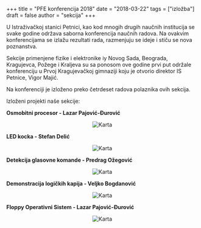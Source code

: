 +++
title = "PFE konferencija 2018"
date = "2018-03-22"
tags = ["izložba"]
draft = false
author = "sekcija"
+++

U Istraživačkoj stanici Petnici, kao kod mnogih drugih naučnih institucija se svake godine održava saborna konferencija naučnih radova. Na ovakvim konferencijama se izlažu rezultati rada, razmenjuju se ideje i stiču se nova poznanstva.

Sekcije primenjene fizike i elektronike iy Novog Sada, Beograda, Kragujevca, Požege i Kraljeva su sa ponosom ove godine prvi put održale konferenciju u Prvoj Kragujevačkoj gimnaziji koju je otvorio direktor IS Petnice, Vigor Majić.

Na konferenciji je izloženo preko četrdeset radova polaznika ovih sekcija.

Izloženi projekti naše sekcije:

**Osmobitni procesor - Lazar Pajović-Đurović**
<center>

  ![Karta](/images/pfe-konferencija-2018/lazar-8bit-cpu.jpg)

</center>

**LED kocka - Stefan Delić**
<center>

  ![Karta](/images/pfe-konferencija-2018/stefan-led-kocka.jpg)

</center>

**Detekcija glasovne komande - Predrag Ožegović**
<center>

  ![Karta](/images/pfe-konferencija-2018/predrag-hotword-detection.jpg)

</center>

**Demonstracija logičkih kapija - Veljko Bogdanović**
<center>

  ![Karta](/images/pfe-konferencija-2018/veljko-logicke-kapije.jpg)

</center>

**Floppy Operativni Sistem - Lazar Pajović-Đurović**
<center>

  ![Karta](/images/pfe-konferencija-2018/lazar-fos.jpg)

</center>